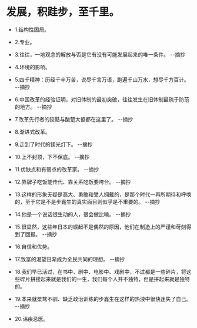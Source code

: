 # 发展，积跬步，至千里。

- 1.结构性困局。

- 2.专业。

- 3.往往，一地观念的解放与否是它有没有可能发展起来的唯一条件。 --摘抄

- 4.环境的影响。

- 5.四千精神：历经千辛万苦，说尽千言万语，跑遍千山万水，想尽千方百计。 --摘抄

- 6.中国改革的经验证明，对旧体制的最初突破，往往发生在旧体制最疏于防范的地方。 --摘抄

- 7.改革先行者的狡黠与酸楚大抵都在这里了。 --摘抄

- 8.渐进式改革。

- 9.走到了时代的镁光灯下。 --摘抄

- 10.上不封顶，下不保底。 --摘抄

- 11.优缺点和有弱点的改革家。 --摘抄

- 12.靠牌子吃饭能传代、靠关系吃饭要垮台。 --摘抄

- 13.这样的形象无疑是高大、勇敢和受人拥戴的，是那个时代一再所期待和呼唤的，至于它是不是步鑫生的真实面目则似乎是不重要的。 --摘抄

- 14.他是一个说话很生动的人，很会做比喻。 --摘抄

- 15.很显然，这些年日本的崛起不是偶然的原因，他们在制造上的严谨和苛刻得到了回报。 --摘抄

- 16.自信和优势。

- 17.致富的渴望日渐成为全民共同的理想。 --摘抄

- 18.我们早已活过，在书中、剧中、电影中、戏剧中，不过都是一些碎片，将这些碎片拼接起来就是我们的一生，我们每个人并不独特，但是拼起来就是独特的。

- 19.本来就桀骜不驯、缺乏政治训练的步鑫生在这样的热浪中很快迷失了自己。 --摘抄

- 20.讳疾忌医。

